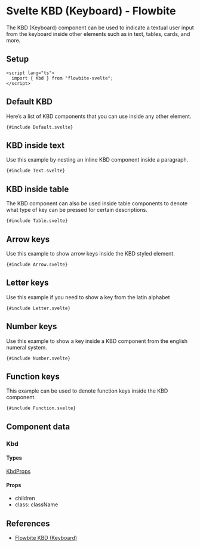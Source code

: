 # Svelte KBD (Keyboard) - Flowbite


The KBD (Keyboard) component can be used to indicate a textual user input from the keyboard inside other elements such as in text, tables, cards, and more.

## Setup

```svelte
<script lang="ts">
  import { Kbd } from "flowbite-svelte";
</script>
```

## Default KBD

Here’s a list of KBD components that you can use inside any other element.

```svelte
{#include Default.svelte}
```

## KBD inside text

Use this example by nesting an inline KBD component inside a paragraph.

```svelte
{#include Text.svelte}
```

## KBD inside table

The KBD component can also be used inside table components to denote what type of key can be pressed for certain descriptions.

```svelte
{#include Table.svelte}
```

## Arrow keys

Use this example to show arrow keys inside the KBD styled element.

```svelte
{#include Arrow.svelte}
```

## Letter keys

Use this example if you need to show a key from the latin alphabet

```svelte
{#include Letter.svelte}
```

## Number keys

Use this example to show a key inside a KBD component from the english numeral system.

```svelte
{#include Number.svelte}
```

## Function keys

This example can be used to denote function keys inside the KBD component.

```svelte
{#include Function.svelte}
```

## Component data

### Kbd

#### Types

[KbdProps](https://github.com/themesberg/flowbite-svelte/blob/main/src/lib/types.ts#L1009)

#### Props

- children
- class: className


## References

- [Flowbite KBD (Keyboard)](https://flowbite.com/docs/components/kbd/)


